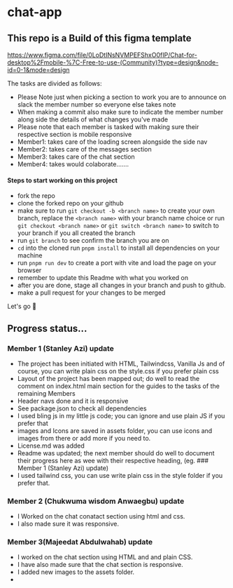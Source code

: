 # chat-app

## This repo is a Build of this figma template

https://www.figma.com/file/0LoDtINsNVMPEFShxO0fIP/Chat-for-desktop%2Fmobile-%7C-Free-to-use-(Community)?type=design&node-id=0-1&mode=design

The tasks are divided as follows:

- Please Note just when picking a section to work you are to announce on slack the member number so everyone else takes note
- When making a commit also make sure to  indicate the member number along side the details of what changes you've made
- Please note that each member is tasked with making sure their respective section is mobile responsive
- Member1: takes care of the loading screen alongside the side nav
- Member2: takes care of the messages section
- Member3: takes care of the chat section
- Member4: takes would colaborate.......


#### Steps to start working on this project

- fork the repo
- clone the forked repo on your github
- make sure to run ```git checkout -b <branch name>``` to create your own branch, replace the ```<branch name>``` with your branch name choice or run ```git checkout <branch name>``` or ```git switch <branch name>``` to switch to your branch if you all created the branch
- run ```git branch``` to see confirm the branch you are on
- ```cd``` into the cloned run ```pnpm install``` to install all dependencies on your machine
- run ```pnpm run dev``` to create a port with vite and load the page on your browser
- remember to update this Readme with what you worked on
- after you are done, stage all changes in your branch and push to github.
- make a pull request for your changes to be merged

Let's go 🚀




## Progress status...

### Member 1 (Stanley Azi) update

- The project has been initiated with HTML, Tailwindcss, Vanilla Js and of course, you can write plain css on the style.css if you prefer plain css
- Layout of the project has been mapped out; do well to read the comment on index.html main section for the guides to the tasks of the remaining Members
- Header navs done and it is responsive
- See package.json to check all dependencies
- I used bling js in my little js code; you can ignore and use plain JS if you prefer that
- images and Icons are saved in assets folder, you can use icons and images from there or add more if you need to.
- License.md was added
- Readme was updated; the next member should do well to document their progress here as wee with their respective heading, (eg. ### Member 1 (Stanley Azi) update)
- I used tailwind css, you can use write plain css in the style folder if you prefer that.


### Member 2 (Chukwuma wisdom Anwaegbu) update
- I Worked on the chat conatact section using html and css.
- I also made sure it was responsive. 


### Member 3(Majeedat Abdulwahab) update
- I worked on the chat section using HTML and and plain CSS.
- I have also made sure that the chat section is responsive.
- I added new images to the assets folder.
- 






